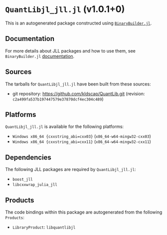 # `QuantLibjl_jll.jl` (v1.0.1+0)

This is an autogenerated package constructed using [`BinaryBuilder.jl`](https://github.com/JuliaPackaging/BinaryBuilder.jl).

## Documentation

For more details about JLL packages and how to use them, see `BinaryBuilder.jl` [documentation](https://docs.binarybuilder.org/stable/jll/).

## Sources

The tarballs for `QuantLibjl_jll.jl` have been built from these sources:

* git repository: https://github.com/kldscap/QuantLib.git (revision: `c2a499fa537b197447579e37870dcf4ec304c489`)

## Platforms

`QuantLibjl_jll.jl` is available for the following platforms:

* `Windows x86_64 {cxxstring_abi=cxx03}` (`x86_64-w64-mingw32-cxx03`)
* `Windows x86_64 {cxxstring_abi=cxx11}` (`x86_64-w64-mingw32-cxx11`)

## Dependencies

The following JLL packages are required by `QuantLibjl_jll.jl`:

* `boost_jll`
* `libcxxwrap_julia_jll`

## Products

The code bindings within this package are autogenerated from the following `Products`:

* `LibraryProduct`: `libquantlibjl`
